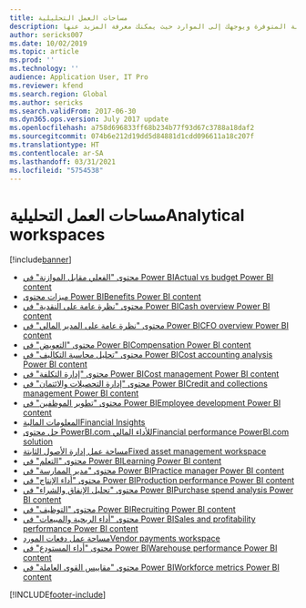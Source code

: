 ```yaml
---
title: مساحات العمل التحليلية
description: يسرد هذا الموضوع مساحات العمل التحليلية المضمنة المتوفرة ويوجهك إلى الموارد حيث يمكنك معرفة المزيد عنها.
author: sericks007
ms.date: 10/02/2019
ms.topic: article
ms.prod: ''
ms.technology: ''
audience: Application User, IT Pro
ms.reviewer: kfend
ms.search.region: Global
ms.author: sericks
ms.search.validFrom: 2017-06-30
ms.dyn365.ops.version: July 2017 update
ms.openlocfilehash: a758d696833ff68b234b77f93d67c3788a18daf2
ms.sourcegitcommit: 074b6e212d19dd5d84881d1cdd096611a18c207f
ms.translationtype: HT
ms.contentlocale: ar-SA
ms.lasthandoff: 03/31/2021
ms.locfileid: "5754538"
---
```

# <a name="analytical-workspaces"></a><span data-ttu-id="42189-103">مساحات العمل التحليلية</span><span class="sxs-lookup"><span data-stu-id="42189-103">Analytical workspaces</span></span>
[!include[banner](../includes/banner.md)]

- [<span data-ttu-id="42189-104">محتوى "الفعلي مقابل الموازنة‬" في Power BI</span><span class="sxs-lookup"><span data-stu-id="42189-104">Actual vs budget Power BI content</span></span>](ledger-budgets-power-bi.md)
- [<span data-ttu-id="42189-105">ميزات محتوى Power BI</span><span class="sxs-lookup"><span data-stu-id="42189-105">Benefits Power BI content</span></span>](benefits-power-bi.md)
- [<span data-ttu-id="42189-106">محتوى "نظرة عامة على النقدية" في Power BI</span><span class="sxs-lookup"><span data-stu-id="42189-106">Cash overview Power BI content</span></span>](../../../finance/cash-bank-management/Cash-Overview-Power-BI-content.md)
- [<span data-ttu-id="42189-107">محتوى "نظرة عامة على المدير المالي‬" في Power BI</span><span class="sxs-lookup"><span data-stu-id="42189-107">CFO overview Power BI content</span></span>](CFO-power-bi.md)
- [<span data-ttu-id="42189-108">محتوى "التعويض" في Power BI</span><span class="sxs-lookup"><span data-stu-id="42189-108">Compensation Power BI content</span></span>](compensation-power-bi.md)
- [<span data-ttu-id="42189-109">محتوى "تحليل محاسبة التكاليف‬" في Power BI</span><span class="sxs-lookup"><span data-stu-id="42189-109">Cost accounting analysis Power BI content</span></span>](cost-accounting-analysis-content-pack.md) 
- [<span data-ttu-id="42189-110">محتوى "إدارة التكلفة‬" في Power BI</span><span class="sxs-lookup"><span data-stu-id="42189-110">Cost management Power BI content</span></span>](cost-management-content-pack.md)
- [<span data-ttu-id="42189-111">محتوى "إدارة التحصيلات والائتمان" في Power BI</span><span class="sxs-lookup"><span data-stu-id="42189-111">Credit and collections management Power BI content</span></span>](../../../finance/accounts-receivable/credit-collections-power-bi.md)
- [<span data-ttu-id="42189-112">محتوى "تطوير الموظفين" في Power BI</span><span class="sxs-lookup"><span data-stu-id="42189-112">Employee development Power BI content</span></span>](employee-development-PBI.md) 
- [<span data-ttu-id="42189-113">المعلومات المالية</span><span class="sxs-lookup"><span data-stu-id="42189-113">Financial Insights</span></span>](financial-insights.md)
- [<span data-ttu-id="42189-114">حل محتوى PowerBI.com للأداء المالي</span><span class="sxs-lookup"><span data-stu-id="42189-114">Financial performance PowerBI.com solution</span></span>](financial-performance-power-bi-content-pack.md)
- [<span data-ttu-id="42189-115">مساحة عمل إدارة الأصول الثابتة</span><span class="sxs-lookup"><span data-stu-id="42189-115">Fixed asset management workspace</span></span>](../../../finance/fixed-assets/Fixed-asset-management-workspace.md)
- [<span data-ttu-id="42189-116">محتوى "التعلم" في Power BI</span><span class="sxs-lookup"><span data-stu-id="42189-116">Learning Power BI content</span></span>](learning-power-bi.md)
- [<span data-ttu-id="42189-117">محتوى "مدير الممارسة" في Power BI</span><span class="sxs-lookup"><span data-stu-id="42189-117">Practice manager Power BI content</span></span>](practice-manager-power-bi.md)
- [<span data-ttu-id="42189-118">محتوى "أداء الإنتاج" في Power BI</span><span class="sxs-lookup"><span data-stu-id="42189-118">Production performance Power BI content</span></span>](production-performance-power-bi.md)
- [<span data-ttu-id="42189-119">محتوى "تحليل الإنفاق والشراء" في Power BI</span><span class="sxs-lookup"><span data-stu-id="42189-119">Purchase spend analysis Power BI content</span></span>](purchase-content-pack-for-power-bi.md) 
- [<span data-ttu-id="42189-120">محتوى "التوظيف" في Power BI</span><span class="sxs-lookup"><span data-stu-id="42189-120">Recruiting Power BI content</span></span>](recruiting-analysis-power-bi-content-pack.md) 
- [<span data-ttu-id="42189-121">محتوى "أداء الربحية والمبيعات" في Power BI</span><span class="sxs-lookup"><span data-stu-id="42189-121">Sales and profitability performance Power BI content</span></span>](sales-profitability-performance-content-pack.md)
- [<span data-ttu-id="42189-122">مساحة عمل دفعات المورد</span><span class="sxs-lookup"><span data-stu-id="42189-122">Vendor payments workspace</span></span>](../../../finance/accounts-payable/Vendor-payments-workspace.md)
- [<span data-ttu-id="42189-123">محتوى "أداء المستودع" في Power BI</span><span class="sxs-lookup"><span data-stu-id="42189-123">Warehouse performance Power BI content</span></span>](warehouse-power-bi-content.md)
- [<span data-ttu-id="42189-124">محتوى "مقاييس القوى العاملة" في Power BI</span><span class="sxs-lookup"><span data-stu-id="42189-124">Workforce metrics Power BI content</span></span>](workforce-analysis-power-bi-content-pack.md)


[!INCLUDE[footer-include](../../../includes/footer-banner.md)]